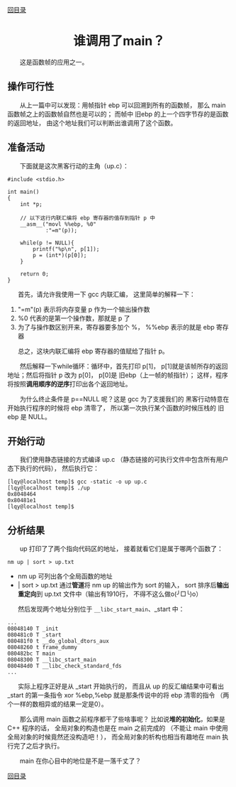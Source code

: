 ﻿[content]: https://github.com/1184893257/simplelinux/blob/master/README.md#content

[回目录][content]

<a name="top"></a>

<h1 align="center">谁调用了main？
</h1>

　　这是函数帧的应用之一。

## 操作可行性

　　从上一篇中可以发现：用帧指针 ebp 可以回溯到所有的函数帧，
那么 main 函数帧之上的函数帧自然也是可以的；
而帧中 旧ebp 的上一个四字节存的是函数的返回地址，
由这个地址我们可以判断出谁调用了这个函数。

## 准备活动

　　下面就是这次黑客行动的主角（up.c）：

	#include <stdio.h>
	
	int main()
	{
		int *p;
		
		// 以下这行内联汇编将 ebp 寄存器的值存到指针 p 中
		__asm__("movl %%ebp, %0"
				:"=m"(p));
		
		while(p != NULL){
			printf("%p\n", p[1]);
			p = (int*)(p[0]);
		}
		
		return 0;
	}

`　　`首先，请允许我使用一下 gcc 内联汇编，
这里简单的解释一下：

1. "=m"(p) 表示将内存变量 p 作为一个输出操作数
2. %0 代表的是第一个操作数，那就是 p 了
3. 为了与操作数区别开来，寄存器要多加个 %，
%%ebp 表示的就是 ebp 寄存器

`　　`总之，这块内联汇编将 ebp 寄存器的值赋给了指针 p。

　　然后解释一下while循环：循环中，首先打印 p[1]，
p[1]就是该帧所存的返回地址；然后将指针 p 改为 p[0]，
p[0]是 旧ebp（上一帧的帧指针）；
这样，程序将按照<b>调用顺序的逆序</b>打印出各个返回地址。

　　为什么终止条件是 p==NULL 呢？这是 gcc 为了支援我们的
黑客行动特意在开始执行程序的时候将 ebp 清零了，
所以第一次执行某个函数的时候压栈的 旧ebp 是 NULL。

## 开始行动

　　我们使用静态链接的方式编译 up.c
（静态链接的可执行文件中包含所有用户态下执行的代码），
然后执行它：

	[lqy@localhost temp]$ gcc -static -o up up.c
	[lqy@localhost temp]$ ./up
	0x8048464
	0x80481e1
	[lqy@localhost temp]$ 

## 分析结果

　　up 打印了了两个指向代码区的地址，
接着就看它们是属于哪两个函数了：

	nm up | sort > up.txt

* nm up 可列出各个全局函数的地址
* | sort > up.txt 通过<b>管道</b>将 nm up 的输出作为 sort 的输入，
sort 排序后<b>输出重定向</b>到 up.txt 文件中（输出有1910行，
不得不这么做o(╯□╰)o）

`　　`然后发现两个地址分别位于 `__libc_start_main`、_start 中：

	...
	08048140 T _init
	080481c0 T _start
	080481f0 t __do_global_dtors_aux
	08048260 t frame_dummy
	080482bc T main
	08048300 T __libc_start_main
	080484d0 T __libc_check_standard_fds
	...

`　　`实际上程序正好是从 _start 开始执行的，
而且从 up 的反汇编结果中可看出 _start 的第一条指令
 xor %ebp,%ebp 就是那条传说中的将 ebp 清零的指令
（两个一样的数相异或的结果一定是0）。

　　那么调用 main 函数之前程序都干了些啥事呢？
比如说<b>堆的初始化</b>，如果是 C++ 程序的话，
全局对象的构造也是在 main 之前完成的
（不能让 main 中使用全局对象的时候竟然还没构造吧！），
而全局对象的析构也相当有趣地在 main 执行完了之后才执行。

　　main 在你心目中的地位是不是一落千丈了？

[回目录][content]
